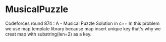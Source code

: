 # MusicalPuzzle
Codeforces round 874 : A - Musical Puzzle Solution in c++
In this problem we use map template library because map insert unique key that's why we creat map with substring(len=2) as a key.
